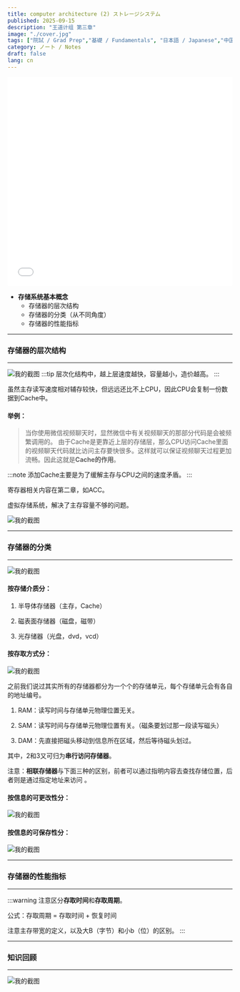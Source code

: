 ```yaml
---
title: computer architecture (2) ストレージシステム
published: 2025-09-15
description: "王道计组 第三章"
image: "./cover.jpg"
tags: ["院試 / Grad Prep","基礎 / Fundamentals", "日本語 / Japanese","中国語 / Chinese"]
category: ノート / Notes
draft: false
lang: cn 
---
```


<iframe width="100%" height="468" src="//player.bilibili.com/player.html?isOutside=true&aid=995248168&bvid=BV1ps4y1d73V&cid=1100440183&p=33" scrolling="no" border="0" frameborder="no" framespacing="0" allowfullscreen="true"></iframe>

- **存储系统基本概念**
    - 存储器的层次结构
    - 存储器的分类（从不同角度）
    - 存储器的性能指标


---
### 存储器的层次结构
---

![我的截图](/images/6.png)
:::tip
层次化结构中，越上层速度越快，容量越小，造价越高。
:::

虽然主存读写速度相对辅存较快，但远远还比不上CPU，因此CPU会复制一份数据到Cache中。

#### 举例：
> 当你使用微信视频聊天时，显然微信中有关视频聊天的那部分代码是会被频繁调用的。 
> 由于Cache是更靠近上层的存储层，那么CPU访问Cache里面的视频聊天代码就比访问主存要快很多。这样就可以保证视频聊天过程更加流畅。因此这就是**Cache的作用**。 

:::note
添加Cache主要是为了缓解主存与CPU之间的速度矛盾。
:::

寄存器相关内容在第二章，如ACC。

虚拟存储系统，解决了主存容量不够的问题。

![我的截图](/images/7.png)


---

###  存储器的分类

---

![我的截图](/images/8.png)

####  按存储介质分：

1. 半导体存储器（主存，Cache）

2. 磁表面存储器（磁盘，磁带）

3. 光存储器（光盘，dvd，vcd）

####  按存取方式分：

![我的截图](/images/9.png)

之前我们说过其实所有的存储器都分为一个个的存储单元，每个存储单元会有各自的地址编号。

1. RAM：读写时间与存储单元物理位置无关。

2. SAM：读写时间与存储单元物理位置有关。（磁条要划过那一段读写磁头）

3. DAM：先直接把磁头移动到信息所在区域，然后等待磁头划过。

其中，2和3又可归为**串行访问存储器**。

注意：**相联存储器**与下面三种的区别，前者可以通过指明内容去查找存储位置，后者则是通过指定地址来访问 。

####  按信息的可更改性分：

![我的截图](/images/10.png)

####  按信息的可保存性分：

![我的截图](/images/11.png)


---

###  存储器的性能指标

---
 
:::warning
注意区分**存取时间**和**存取周期**。

公式：存取周期 = 存取时间 + 恢复时间

注意主存带宽的定义，以及大B（字节）和小b（位）的区别。
:::



---

###  知识回顾

---

![我的截图](/images/12.png)